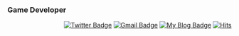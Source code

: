 ### Game Developer

<!--
**DeveloperKua/DeveloperKua** is a ✨ _special_ ✨ repository because its `README.md` (this file) appears on your GitHub profile.

Here are some ideas to get you started:

- 🔭 I’m currently working on ...
- 🌱 I’m currently learning ...
- 👯 I’m looking to collaborate on ...
- 🤔 I’m looking for help with ...
- 💬 Ask me about ...
- 📫 How to reach me: ...
- 😄 Pronouns: ...
- ⚡ Fun fact: ...
-->

  <div align=right>
	
[![Twitter Badge](https://img.shields.io/badge/twitter-1DA1F2?style=flat-square&logo=twitter&logoColor=white&link=https://twitter.com/Kua_developer)](https://twitter.com/Kua_developer)
[![Gmail Badge](https://img.shields.io/badge/Gmail-d14836?style=flat-square&logo=Gmail&logoColor=white&link=mailto:snugyun01@gmail.com)](mailto:developerkua@gmail.com)
[![My Blog Badge](http://img.shields.io/badge/-My%20blog-black?style=flat-square&logo=tistory&link=https://developer-kua.tistory.com/)](https://developer-kua.tistory.com/)
  [![Hits](https://hits.seeyoufarm.com/api/count/incr/badge.svg?url=https%3A%2F%2Fgithub.com%2Fzzsza)](https://hits.seeyoufarm.com) 
  </div>
